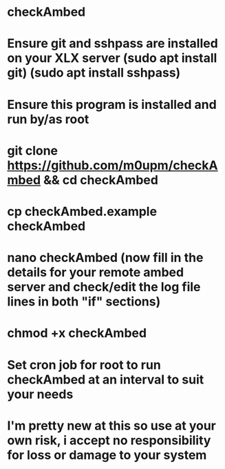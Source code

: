 # checkAmbed
# Ensure git and sshpass are installed on your XLX server (sudo apt install git) (sudo apt install sshpass)
# Ensure this program is installed and run by/as root
# git clone https://github.com/m0upm/checkAmbed && cd checkAmbed
# cp checkAmbed.example checkAmbed
# nano checkAmbed (now fill in the details for your remote ambed server and check/edit the log file lines in both "if" sections)
# chmod +x checkAmbed
# Set cron job for root to run checkAmbed at an interval to suit your needs
# I'm pretty new at this so use at your own risk, i accept no responsibility for loss or damage to your system
